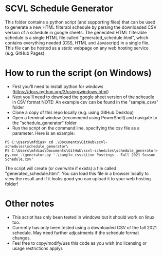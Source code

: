 # SCVL Schedule Generator

This folder contains a python script (and supporting files) that can be used to generate a new
HTML filterabl schedule by parsing the downloaded CSV version of a schedule in google sheets.
The generated HTML filterable schedule is a single HTML file called "generated_schedule.html",
which contains everything needed (CSS, HTML and Javascript) in a single file. This file can
be hosted as a static webpage on any web hosting service (e.g. GitHub Pages).

# How to run the script (on Windows)

- First you'll need to install python for windows (https://docs.python.org/3/using/windows.html)
- Next you'll need to download the google sheet version of the scheudle in CSV format
NOTE: An example csv can be found in the "sample_csvs" folder
- Clone a copy of this repo locally (e.g. using GitHub Desktop)
- Open a terminal window (recommend using PowerShell) and navigate to the "schedule_generator" folder
- Run the script on the command line, specifying the csv file as a parameter. Here is an example:
```
PS C:\Users\mfdias> cd .\Documents\GitHub\scvl-schedules\schedule_generator\
PS C:\Users\mfdias\Documents\GitHub\scvl-schedules\schedule_generator> py.exe .\generator.py '.\sample_csvs\Live Postings - Fall 2021 Season Schedule.csv'
```

The script will create (or overwrite if exists) a file called "generated_schedule.html". You can
load this file in a browser locally to view the result and if it looks good you can upload it to
your web hosting folder!

# Other notes

- This script has only been tested in windows but it should work on linux too.
- Currently has only been tested using a downloaded CSV of the fall 2021 schedule. May need further adjustments if the schedule format changes.
- Feel free to copy/modify/use this code as you wish (no licensing or usage restrictions apply).